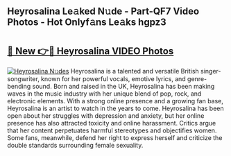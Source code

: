 ## Heyrosalina Le𝚊ked N𝚞de - Part-QF7 Video Photos - Hot Onlyf𝚊ns Le𝚊ks hgpz3

# <h2><a href="http://ac20628.deff.icu/?id=Heyrosalina">🔗 New 👉🔴 Heyrosalina VIDEO Photos</a></h2>

[![Heyrosalina N𝚞des](https://i.imgur.com/rIISA9y.gif)](http://ac20628.deff.icu/?id=Heyrosalina)
Heyrosalina is a talented and versatile British singer-songwriter, known for her powerful vocals, emotive lyrics, and genre-bending sound. Born and raised in the UK, Heyrosalina has been making waves in the music industry with her unique blend of pop, rock, and electronic elements. With a strong online presence and a growing fan base, Heyrosalina is an artist to watch in the years to come. Heyrosalina has been open about her struggles with depression and anxiety, but her online presence has also attracted toxicity and online harassment. Critics argue that her content perpetuates harmful stereotypes and objectifies women. Some fans, meanwhile, defend her right to express herself and criticize the double standards surrounding female sexuality.

